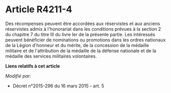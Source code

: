# Article R4211-4

Des récompenses peuvent être accordées aux réservistes et aux anciens réservistes admis à l'honorariat dans les conditions
prévues à la section 2 du chapitre 7 du titre III du livre Ier de la présente partie. Les intéressés peuvent bénéficier de
nominations ou promotions dans les ordres nationaux de la Légion d'honneur et du mérite, de la concession de la médaille
militaire et de l'attribution de la médaille de la défense nationale et de la médaille des services militaires volontaires.

**Liens relatifs à cet article**

_Modifié par_:

  - Décret n°2015-296 du 16 mars 2015 - art. 5
